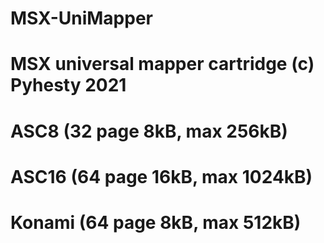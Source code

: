 # MSX-UniMapper

# MSX universal mapper cartridge (c) Pyhesty 2021
# ASC8    (32 page 8kB,  max 256kB)
# ASC16   (64 page 16kB, max 1024kB)
# Konami  (64 page 8kB, max 512kB)
